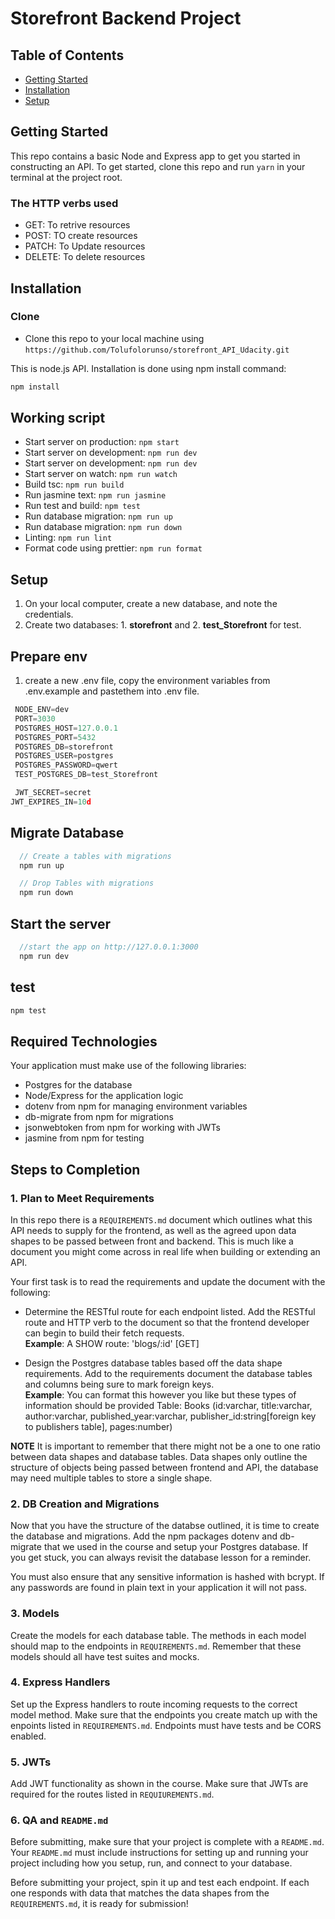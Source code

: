 # Storefront Backend Project

## Table of Contents

- [Getting Started](#getting-started)
- [Installation](#installation)
- [Setup](#setup)

## Getting Started

This repo contains a basic Node and Express app to get you started in constructing an API. To get started, clone this repo and run `yarn` in your terminal at the project root.

### The HTTP verbs used

- GET: To retrive resources
- POST: TO create resources
- PATCH: To Update resources
- DELETE: To delete resources

## Installation

### Clone

- Clone this repo to your local machine using `https://github.com/Tolufolorunso/storefront_API_Udacity.git`

This is node.js API. Installation is done using npm install command:

```javascript
npm install
```

## Working script

- Start server on production: `npm start`
- Start server on development: `npm run dev`
- Start server on development: `npm run dev`
- Start server on watch: `npm run watch`
- Build tsc: `npm run build`
- Run jasmine text: `npm run jasmine`
- Run test and build: `npm test`
- Run database migration: `npm run up`
- Run database migration: `npm run down`
- Linting: `npm run lint`
- Format code using prettier: `npm run format`

## Setup

1. On your local computer, create a new database, and note the credentials.
2. Create two databases: 1. **storefront** and 2. **test_Storefront** for test.

## Prepare env

1. create a new .env file, copy the environment variables from .env.example and pastethem into .env file.

```javascript
 NODE_ENV=dev
 PORT=3030
 POSTGRES_HOST=127.0.0.1
 POSTGRES_PORT=5432
 POSTGRES_DB=storefront
 POSTGRES_USER=postgres
 POSTGRES_PASSWORD=qwert
 TEST_POSTGRES_DB=test_Storefront

 JWT_SECRET=secret
JWT_EXPIRES_IN=10d
```

## Migrate Database

```javascript
  // Create a tables with migrations
  npm run up

  // Drop Tables with migrations
  npm run down
```

## Start the server

```javascript
  //start the app on http://127.0.0.1:3000
  npm run dev
```

## test

```javascript
npm test
```

## Required Technologies

Your application must make use of the following libraries:

- Postgres for the database
- Node/Express for the application logic
- dotenv from npm for managing environment variables
- db-migrate from npm for migrations
- jsonwebtoken from npm for working with JWTs
- jasmine from npm for testing

## Steps to Completion

### 1. Plan to Meet Requirements

In this repo there is a `REQUIREMENTS.md` document which outlines what this API needs to supply for the frontend, as well as the agreed upon data shapes to be passed between front and backend. This is much like a document you might come across in real life when building or extending an API.

Your first task is to read the requirements and update the document with the following:

- Determine the RESTful route for each endpoint listed. Add the RESTful route and HTTP verb to the document so that the frontend developer can begin to build their fetch requests.  
  **Example**: A SHOW route: 'blogs/:id' [GET]

- Design the Postgres database tables based off the data shape requirements. Add to the requirements document the database tables and columns being sure to mark foreign keys.  
  **Example**: You can format this however you like but these types of information should be provided
  Table: Books (id:varchar, title:varchar, author:varchar, published_year:varchar, publisher_id:string[foreign key to publishers table], pages:number)

**NOTE** It is important to remember that there might not be a one to one ratio between data shapes and database tables. Data shapes only outline the structure of objects being passed between frontend and API, the database may need multiple tables to store a single shape.

### 2. DB Creation and Migrations

Now that you have the structure of the databse outlined, it is time to create the database and migrations. Add the npm packages dotenv and db-migrate that we used in the course and setup your Postgres database. If you get stuck, you can always revisit the database lesson for a reminder.

You must also ensure that any sensitive information is hashed with bcrypt. If any passwords are found in plain text in your application it will not pass.

### 3. Models

Create the models for each database table. The methods in each model should map to the endpoints in `REQUIREMENTS.md`. Remember that these models should all have test suites and mocks.

### 4. Express Handlers

Set up the Express handlers to route incoming requests to the correct model method. Make sure that the endpoints you create match up with the enpoints listed in `REQUIREMENTS.md`. Endpoints must have tests and be CORS enabled.

### 5. JWTs

Add JWT functionality as shown in the course. Make sure that JWTs are required for the routes listed in `REQUIUREMENTS.md`.

### 6. QA and `README.md`

Before submitting, make sure that your project is complete with a `README.md`. Your `README.md` must include instructions for setting up and running your project including how you setup, run, and connect to your database.

Before submitting your project, spin it up and test each endpoint. If each one responds with data that matches the data shapes from the `REQUIREMENTS.md`, it is ready for submission!
